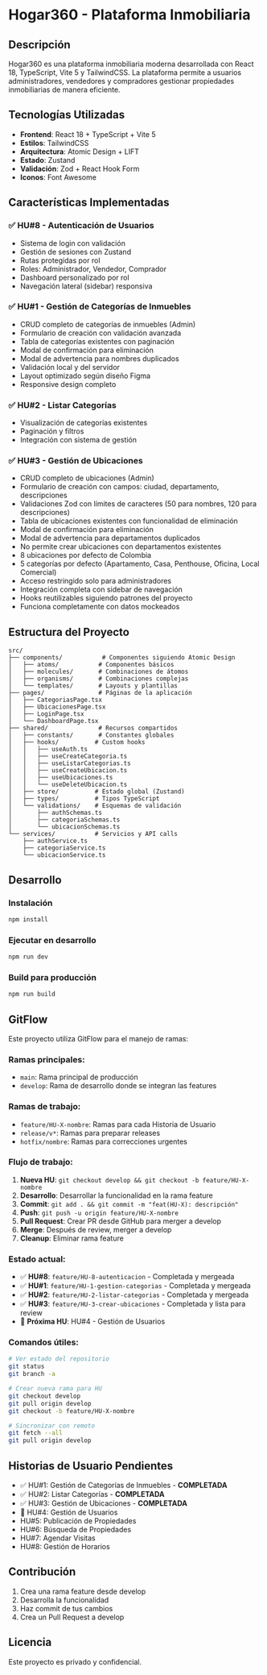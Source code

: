 # Hogar360 - Plataforma Inmobiliaria

## Descripción

Hogar360 es una plataforma inmobiliaria moderna desarrollada con React 18, TypeScript, Vite 5 y TailwindCSS. La plataforma permite a usuarios administradores, vendedores y compradores gestionar propiedades inmobiliarias de manera eficiente.

## Tecnologías Utilizadas

- **Frontend**: React 18 + TypeScript + Vite 5
- **Estilos**: TailwindCSS
- **Arquitectura**: Atomic Design + LIFT
- **Estado**: Zustand
- **Validación**: Zod + React Hook Form
- **Iconos**: Font Awesome

## Características Implementadas

### ✅ HU#8 - Autenticación de Usuarios

- Sistema de login con validación
- Gestión de sesiones con Zustand
- Rutas protegidas por rol
- Roles: Administrador, Vendedor, Comprador
- Dashboard personalizado por rol
- Navegación lateral (sidebar) responsiva

### ✅ HU#1 - Gestión de Categorías de Inmuebles

- CRUD completo de categorías de inmuebles (Admin)
- Formulario de creación con validación avanzada
- Tabla de categorías existentes con paginación
- Modal de confirmación para eliminación
- Modal de advertencia para nombres duplicados
- Validación local y del servidor
- Layout optimizado según diseño Figma
- Responsive design completo

### ✅ HU#2 - Listar Categorías

- Visualización de categorías existentes
- Paginación y filtros
- Integración con sistema de gestión

### ✅ HU#3 - Gestión de Ubicaciones

- CRUD completo de ubicaciones (Admin)
- Formulario de creación con campos: ciudad, departamento, descripciones
- Validaciones Zod con límites de caracteres (50 para nombres, 120 para descripciones)
- Tabla de ubicaciones existentes con funcionalidad de eliminación
- Modal de confirmación para eliminación
- Modal de advertencia para departamentos duplicados
- No permite crear ubicaciones con departamentos existentes
- 8 ubicaciones por defecto de Colombia
- 5 categorías por defecto (Apartamento, Casa, Penthouse, Oficina, Local Comercial)
- Acceso restringido solo para administradores
- Integración completa con sidebar de navegación
- Hooks reutilizables siguiendo patrones del proyecto
- Funciona completamente con datos mockeados

## Estructura del Proyecto

```
src/
├── components/           # Componentes siguiendo Atomic Design
│   ├── atoms/           # Componentes básicos
│   ├── molecules/       # Combinaciones de átomos
│   ├── organisms/       # Combinaciones complejas
│   └── templates/       # Layouts y plantillas
├── pages/               # Páginas de la aplicación
│   ├── CategoriasPage.tsx
│   ├── UbicacionesPage.tsx
│   ├── LoginPage.tsx
│   └── DashboardPage.tsx
├── shared/              # Recursos compartidos
│   ├── constants/       # Constantes globales
│   ├── hooks/          # Custom hooks
│   │   ├── useAuth.ts
│   │   ├── useCreateCategoria.ts
│   │   ├── useListarCategorias.ts
│   │   ├── useCreateUbicacion.ts
│   │   ├── useUbicaciones.ts
│   │   └── useDeleteUbicacion.ts
│   ├── store/          # Estado global (Zustand)
│   ├── types/          # Tipos TypeScript
│   └── validations/    # Esquemas de validación
│       ├── authSchemas.ts
│       ├── categoriaSchemas.ts
│       └── ubicacionSchemas.ts
└── services/           # Servicios y API calls
    ├── authService.ts
    ├── categoriaService.ts
    └── ubicacionService.ts
```

## Desarrollo

### Instalación

```bash
npm install
```

### Ejecutar en desarrollo

```bash
npm run dev
```

### Build para producción

```bash
npm run build
```

## GitFlow

Este proyecto utiliza GitFlow para el manejo de ramas:

### Ramas principales:

- `main`: Rama principal de producción
- `develop`: Rama de desarrollo donde se integran las features

### Ramas de trabajo:

- `feature/HU-X-nombre`: Ramas para cada Historia de Usuario
- `release/v*`: Ramas para preparar releases
- `hotfix/nombre`: Ramas para correcciones urgentes

### Flujo de trabajo:

1. **Nueva HU**: `git checkout develop && git checkout -b feature/HU-X-nombre`
2. **Desarrollo**: Desarrollar la funcionalidad en la rama feature
3. **Commit**: `git add . && git commit -m "feat(HU-X): descripción"`
4. **Push**: `git push -u origin feature/HU-X-nombre`
5. **Pull Request**: Crear PR desde GitHub para merger a develop
6. **Merge**: Después de review, merger a develop
7. **Cleanup**: Eliminar rama feature

### Estado actual:

- ✅ **HU#8**: `feature/HU-8-autenticacion` - Completada y mergeada
- ✅ **HU#1**: `feature/HU-1-gestion-categorias` - Completada y mergeada
- ✅ **HU#2**: `feature/HU-2-listar-categorias` - Completada y mergeada
- ✅ **HU#3**: `feature/HU-3-crear-ubicaciones` - Completada y lista para review
- 🔄 **Próxima HU**: HU#4 - Gestión de Usuarios

### Comandos útiles:

```bash
# Ver estado del repositorio
git status
git branch -a

# Crear nueva rama para HU
git checkout develop
git pull origin develop
git checkout -b feature/HU-X-nombre

# Sincronizar con remoto
git fetch --all
git pull origin develop
```

## Historias de Usuario Pendientes

- ✅ HU#1: Gestión de Categorías de Inmuebles - **COMPLETADA**
- ✅ HU#2: Listar Categorías - **COMPLETADA**
- ✅ HU#3: Gestión de Ubicaciones - **COMPLETADA**
- 🔄 HU#4: Gestión de Usuarios
- HU#5: Publicación de Propiedades
- HU#6: Búsqueda de Propiedades
- HU#7: Agendar Visitas
- HU#8: Gestión de Horarios

## Contribución

1. Crea una rama feature desde develop
2. Desarrolla la funcionalidad
3. Haz commit de tus cambios
4. Crea un Pull Request a develop

## Licencia

Este proyecto es privado y confidencial.
